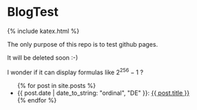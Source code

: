 # BlogTest

{% include katex.html %}

The only purpose of this repo is to test github pages.

It will be deleted soon :-)

I wonder if it can display formulas like $2^{256}-1$ ?


<ul>
  {% for post in site.posts %}
    <li>
      {{ post.date | date_to_string: "ordinal", "DE" }}: <a href="{{ post.url | prepend: site.baseurl }}">{{ post.title }}</a>
    </li>
  {% endfor %}
</ul>
